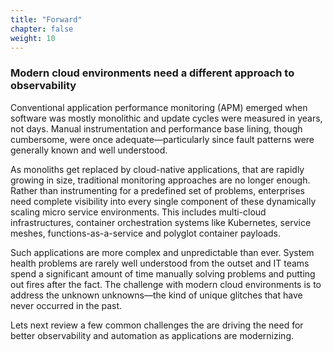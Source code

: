 ```yaml
---
title: "Forward"
chapter: false
weight: 10
---
```


### Modern cloud environments need a different approach to observability

Conventional application performance monitoring (APM) emerged when software was mostly monolithic and update cycles were measured in years, not days. Manual instrumentation and performance base lining, though cumbersome, were once adequate—particularly since fault patterns were generally known and well understood.

As monoliths get replaced by cloud-native applications, that are rapidly growing in size, traditional monitoring approaches are no longer enough. Rather than instrumenting for a predefined set of problems, enterprises need complete visibility into every single component of these dynamically scaling micro service environments. This includes multi-cloud infrastructures, container orchestration systems like Kubernetes, service meshes, functions-as-a-service and polyglot container payloads.

Such applications are more complex and unpredictable than ever. System health problems are rarely well understood from the outset and IT teams spend a significant amount of time manually solving problems and putting out fires after the fact. The challenge with modern cloud environments is to address the unknown unknowns—the kind of unique glitches that have never occurred in the past. 

Lets next review a few common challenges the are driving the need for better observability and automation as applications are modernizing.

